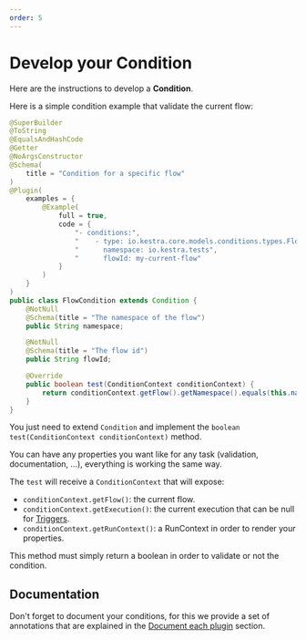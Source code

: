 ```yaml
---
order: 5
---
```

# Develop your Condition

Here are the instructions to develop a **Condition**.

Here is a simple condition example that validate the current flow:

```java
@SuperBuilder
@ToString
@EqualsAndHashCode
@Getter
@NoArgsConstructor
@Schema(
    title = "Condition for a specific flow"
)
@Plugin(
    examples = {
        @Example(
            full = true,
            code = {
                "- conditions:",
                "    - type: io.kestra.core.models.conditions.types.FlowCondition",
                "      namespace: io.kestra.tests",
                "      flowId: my-current-flow"
            }
        )
    }
)
public class FlowCondition extends Condition {
    @NotNull
    @Schema(title = "The namespace of the flow")
    public String namespace;

    @NotNull
    @Schema(title = "The flow id")
    public String flowId;

    @Override
    public boolean test(ConditionContext conditionContext) {
        return conditionContext.getFlow().getNamespace().equals(this.namespace) && conditionContext.getFlow().getId().equals(this.flowId);
    }
}
```

You just need to extend `Condition` and implement the `boolean test(ConditionContext conditionContext)` method.

You can have any properties you want like for any task (validation, documentation, ...), everything is working the same way.

The `test` will receive a `ConditionContext` that will expose: 
- `conditionContext.getFlow()`: the current flow.
- `conditionContext.getExecution()`: the current execution that can be null for [Triggers](../triggers).
- `conditionContext.getRunContext()`: a RunContext in order to render your properties.

This method must simply return a boolean in order to validate or not the condition.

## Documentation
Don't forget to document your conditions, for this we provide a set of annotations that are explained in the [Document each plugin](../documentation/README.md#document-each-plugin) section.